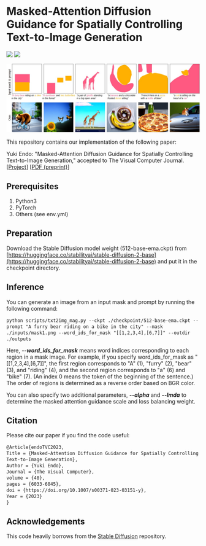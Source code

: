 # Masked-Attention Diffusion Guidance for Spatially Controlling Text-to-Image Generation
  <a href="https://arxiv.org/abs/2308.06027"><img src="https://img.shields.io/badge/arXiv-2308.06027-b31b1b.svg"></a>
  <a href="https://opensource.org/licenses/MIT"><img src="https://img.shields.io/badge/License-MIT-yellow.svg"></a>
<p align="center">
<img src="docs/teaser.jpg" width="800px"/>
</p>

This repository contains our implementation of the following paper:

Yuki Endo: "Masked-Attention Diffusion Guidance for Spatially Controlling Text-to-Image Generation," accepted to The Visual Computer Journal.  [[Project](https://www.cgg.cs.tsukuba.ac.jp/~endo/projects/MAG/)] [[PDF (preprint)](https://arxiv.org/abs/2308.06027)]

## Prerequisites  
1. Python3
2. PyTorch
3. Others (see env.yml)

## Preparation
Download the Stable Diffusion model weight (512-base-ema.ckpt) from [https://huggingface.co/stabilityai/stable-diffusion-2-base](https://huggingface.co/stabilityai/stable-diffusion-2-base) and put it in the checkpoint directory. 

## Inference
You can generate an image from an input mask and prompt by running the following command:
```
python scripts/txt2img_mag.py --ckpt ./checkpoint/512-base-ema.ckpt --prompt "A furry bear riding on a bike in the city" --mask ./inputs/mask1.png --word_ids_for_mask "[[1,2,3,4],[6,7]]" --outdir ./outputs
```
Here, ***--word_ids_for_mask*** means word indices corresponding to each region in a mask image. For example, if you specify word_ids_for_mask as "[[1,2,3,4],[6,7]]", the first region corresponds to "A" (1), "furry" (2), "bear" (3), and "riding" (4), and the second region corresponds to "a" (6) and "bike" (7). (An index 0 means the token of the beginning of the sentence.) The order of regions is determined as a reverse order based on BGR color.

You can also specify two additional parameters, ***--alpha*** and ***--lmda*** to determine the masked attention guidance scale and loss balancing weight. 

## Citation
Please cite our paper if you find the code useful:
```
@Article{endoTVC2023,
Title = {Masked-Attention Diffusion Guidance for Spatially Controlling Text-to-Image Generation},
Author = {Yuki Endo},
Journal = {The Visual Computer},
volume = {40},
pages = {6033-6045},
doi = {https://doi.org/10.1007/s00371-023-03151-y},
Year = {2023}
}
```

## Acknowledgements
This code heavily borrows from the [Stable Diffusion](https://github.com/Stability-AI/stablediffusion) repository. 
